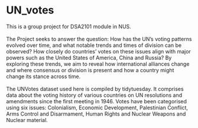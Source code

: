# UN_votes
This is a group project for DSA2101 module in NUS.
\
\
The Project seeks to answer the question: How has the UN’s voting patterns evolved over time, and what notable trends and times of division can be observed? How closely do countries’ votes on these issues align with major powers such as the United States of America, China and Russia? By exploring these trends, we aim to reveal how international alliances change and where consensus or division is present and how a country might change its stance across time.
\
\
The UNVotes dataset used here is compiled by tidytuesday. It comprises data about the voting history of various countries on UN resolutions and amendments since the first meeting in 1946. Votes have been categorised using six issues: Colonialism, Economic Development, Palestinian Conflict, Arms Control and Disarmament, Human Rights and Nuclear Weapons and Nuclear material.


